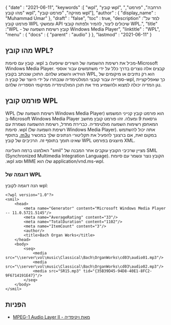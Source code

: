 {
  "date" : "2021-06-11",
  "keywords" :[ "wpl", "קובץ wpl", "הרחבה", "פורמט", "מהו קובץ wpl", "מוזיקה", "פורמט קובץ wpl"],
  "author" : {
    "display_name" : "Muhammad Umar"
},
  "draft" : "false",
  "toc" : true,
  "description" :"למד על פורמט קובץ WPL וממשקי API שיכולים ליצור, להמיר ולפתוח קובצי WPL.",
  "title" :"WPL - קובץ רשימת השמעה של Windows Media Player",
  "linktitle" : "WPL",
  "menu" : {
    "docs" : {
      "parent" : "audio"
}
},
  "lastmod" : "2021-06-11"
}

## מהו קובץ WPL?

קובץ עם סיומת .wpl מכיל את רשימת ההשמעה של השירים שיופעלו ב-Microsoft Windows Media Player. קבצים אלה נוצרים בדרך כלל על ידי משתמשים עבור אוספי הווידאו והשמע שלהם. התוכן שנכתב בקובץ WPL, הוא רק נתיבים או מיקומים של ספרייה עבור קובצי המולטימדיה שנבחרו על ידי היוצר של קובץ ה-wpl, כך שאפליקציית נגן המדיה יכולה למצוא ולהשמיע מיד את תוכן המולטימדיה ממיקומי הספרייה שלהם.

## פורמט קובץ WPL

WPL (רשימת השמעה של Windows Media Player) הוא פורמט קובץ קנייני המשמש ב-Microsoft Windows Media Player גרסאות 9 ומעלה. זהו פורמט קובץ מחשב המאחסן רשימות השמעה מולטימדיה. כברירת מחדל, רשימת ההשמעה נשמרת עם סיומת .wpl (רשימת השמעה של Windows Media Player). אתה יכול להשתמש בתוסף [.m3u](/he/audio/m3u/) במקום זאת, אם ברצונך להפעיל את תקליטורי הנתונים שלך במכשיר שאינו תומך בתוסף זה. הרכיבים של קובץ WPL מיוצגים בפורמט XML.

האלמנט ברמה העליונה "smil" מציין שרכיבי הקובץ עוקבים אחר המבנה של SMIL (Synchronized Multimedia Integration Language). הקובץ נוצר ונשמר עם סיומת .wpl וסוג MIME שלו הוא application/vnd.ms-wpl.

### דוגמה של WPL

הנה דוגמה לקובץ wpl:
```
<?wpl version="1.0"?>
<smil>
    <head>
        <meta name="Generator" content="Microsoft Windows Media Player -- 11.0.5721.5145"/>
        <meta name="AverageRating" content="33"/>
        <meta name="TotalDuration" content="1102"/>
        <meta name="ItemCount" content="3"/>
        <author/>
        <title>Bach Organ Works</title>
    </head>
    <body>
        <seq>
            <media src="\\server\vol\music\Classical\Bach\OrganWorks\cd03\audio01.mp3"/>
            <media src="\\server\vol\music\Classical\Bach\OrganWorks\cd03\audio02.mp3"/>
            <media src="SR15.mp3" tid="{35B39D45-94D8-40E1-8FC2-9F6714191E47}"/>
        </seq>
    </body>
</smil>
```




## הפניות ##

* [MPEG-1 Audio Layer II - מאת ויקיפדיה](https://en.wikipedia.org/wiki/MPEG-1_Audio_Layer_II)

